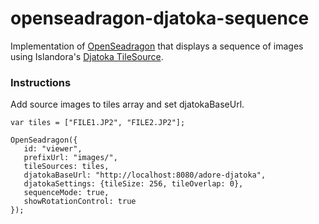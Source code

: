 # openseadragon-djatoka-sequence
Implementation of [OpenSeadragon](https://github.com/openseadragon/openseadragon) that displays a sequence of images using Islandora's [Djatoka TileSource](https://github.com/Islandora/islandora_openseadragon/blob/7.x/js/djtilesource.js).

### Instructions
Add source images to tiles array and set djatokaBaseUrl.
```
var tiles = ["FILE1.JP2", "FILE2.JP2"];
             
OpenSeadragon({
   id: "viewer",
   prefixUrl: "images/",
   tileSources: tiles,
   djatokaBaseUrl: "http://localhost:8080/adore-djatoka",
   djatokaSettings: {tileSize: 256, tileOverlap: 0},
   sequenceMode: true,
   showRotationControl: true
});
```
